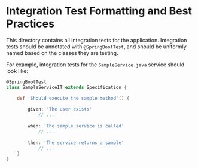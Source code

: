 # Integration Test Formatting and Best Practices

This directory contains all integration tests for the application. Integration tests should be annotated with
`@SpringBootTest`, and should be uniformly named based on the classes they are testing.

For example, integration tests for the `SampleService.java` service should look like:

```groovy
@SpringBootTest
class SampleServiceIT extends Specification {

    def 'Should execute the sample method'() {
    
        given: 'The user exists'
            // ...
        
        when: 'The sample service is called'
            // ...
        
        then: 'The service returns a sample'
            // ...
    }
}
```